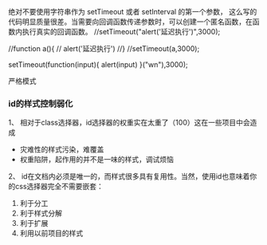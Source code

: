 绝对不要使用字符串作为 setTimeout 或者 setInterval 的第一个参数， 这么写的代码明显质量很差。当需要向回调函数传递参数时，可以创建一个匿名函数，在函数内执行真实的回调函数。
//setTimeout("alert('延迟执行')",3000);

//function a(){
//	alert('延迟执行')
//}
//setTimeout(a,3000);

setTimeout(function(input){
	alert(input)
}("wn"),3000);



严格模式


### id的样式控制弱化
1、 相对于class选择器，id选择器的权重实在太重了（100）这在一些项目中会造成
- 灾难性的样式污染，难覆盖
- 权重陷阱，起作用的并不是一味的样式，调试烦恼

2、 id在文档内必须是唯一的，而样式很多具有复用性。当然，使用id也意味着你的css选择器完全不需要嵌套：

1. 利于分工
2. 利于样式分解
3. 利于扩展
4. 利用以前项目的样式